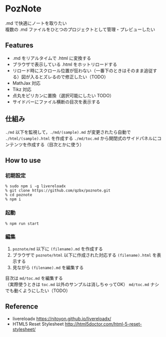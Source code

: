 # PozNote

.md で快適にノートを取りたい  
複数の .md ファイルをひとつのプロジェクトとして管理・プレビューしたい

## Features
- .md をリアルタイムで .html に変換する
- ブラウザで表示している .html をホットリロードする
- リロード時にスクロール位置が狂わない（一番下のときはそのまま追従する）図が入るとズレるので修正したい（TODO）
- MathJax 対応
- Tikz 対応
- 点丸をピリカンに置換（選択可能にしたい TODO）
- サイドバーにファイル横断の目次を表示する

## 仕組み
`./md` 以下を監視して，`./md/(sample).md` が変更されたら自動で `./html/(sample).html` を作成する
`./md/toc.md` から開閉式のサイドパネルにコンテンツを作成する（目次とかに使う）


## How to use

### 初期設定
```
% sudo npm i -g livereloadx
% git clone https://github.com/qzbx/poznote.git
% cd poznote
% npm i
```

### 起動
```
% npm run start
```

### 編集
1. `poznote/md` 以下に `(filename).md` を作成する
1. ブラウザで `poznote/html` 以下に作成された対応する `(filename).html` を表示する
1. 見ながら `(filename).md` を編集する

目次は `md/toc.md` を編集する  
（実際使うときは `toc.md` 以外のサンプルは消しちゃってOK）
`md/toc.md` ナシでも動くようにしたい（TODO）

## Reference

- livereloadx <https://nitoyon.github.io/livereloadx/>
- HTML5 Reset Stylesheet <http://html5doctor.com/html-5-reset-stylesheet/>


